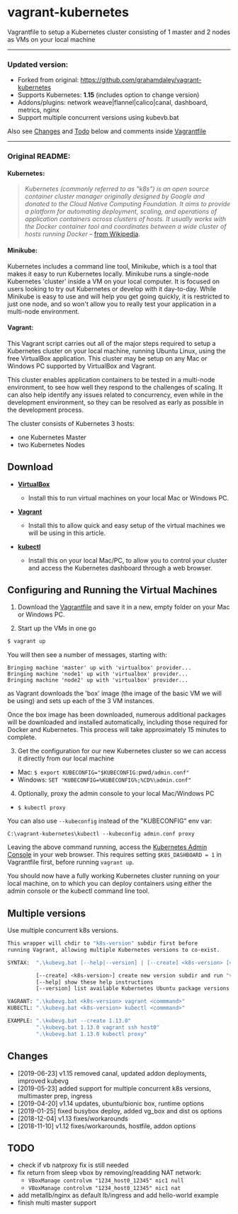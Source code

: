 # vagrant-kubernetes

Vagrantfile to setup a Kubernetes cluster consisting of 1 master and 2 nodes as VMs on your local machine

---

### Updated version:

- Forked from original: https://github.com/grahamdaley/vagrant-kubernetes
- Supports Kubernetes: **1.15** (includes option to change version)
- Addons/plugins: network weave|flannel|calico|canal, dashboard, metrics, nginx
- Support multiple concurrent versions using kubevb.bat

Also see [Changes](#Changes) and [Todo](#Todo) below and comments inside [Vagrantfile](Vagrantfile)

---

### Original README:

#### Kubernetes:

> _Kubernetes (commonly referred to as "k8s") is an open source container cluster manager originally designed by Google and
> donated to the Cloud Native Computing Foundation. It aims to provide a platform for automating deployment, scaling, and
> operations of application containers across clusters of hosts. It usually works with the Docker container tool and
> coordinates between a wide cluster of hosts running Docker_ – [from Wikipedia](https://en.wikipedia.org/wiki/Kubernetes).

#### Minikube:

Kubernetes includes a command line tool, Minikube, which is a tool that makes it easy to run Kubernetes locally. Minikube runs a single-node Kubernetes 'cluster' inside a VM on your local computer. It is focused on users looking to try out Kubernetes or develop with it day-to-day. While Minikube is easy to use and will help you get going quickly, it is restricted to just one node, and so won't allow you to really test your application in a multi-node environment.

#### Vagrant:

This Vagrant script carries out all of the major steps required to setup a Kubernetes cluster on your local machine, running Ubuntu Linux, using the free VirtualBox application. This cluster may be setup on any Mac or Windows PC supported by VirtualBox and Vagrant.

This cluster enables application containers to be tested in a multi-node environment, to see how well they respond to the challenges of scaling. It can also help identify any issues related to concurrency, even while in the development environment, so they can be resolved as early as possible in the development process.

The cluster consists of Kubernetes 3 hosts:

- one Kubernetes Master
- two Kubernetes Nodes

## Download

* __[VirtualBox](https://www.virtualbox.org/)__ 
  - Install this to run virtual machines on your local Mac or Windows PC.

* __[Vagrant](https://www.vagrantup.com/)__ 
  - Install this to allow quick and easy setup of the virtual machines we will be using in this article.

* __[kubectl](https://kubernetes.io/docs/user-guide/prereqs/)__ 
  - Install this on your local Mac/PC, to allow you to control your cluster and access the Kubernetes dashboard through a web browser.

## Configuring and Running the Virtual Machines

1. Download the [Vagrantfile](https://raw.githubusercontent.com/mkorthof/vagrant-kubernetes/master/Vagrantfile) and save it in a new, empty folder on your Mac or Windows PC.

2. Start up the VMs in one go
  ```sh
  $ vagrant up
  ```

  You will then see a number of messages, starting with:

  ```
  Bringing machine 'master' up with 'virtualbox' provider... 
  Bringing machine 'node1' up with 'virtualbox' provider... 
  Bringing machine 'node2' up with 'virtualbox' provider...
  ```

  as Vagrant downloads the 'box' image (the image of the basic VM we will be using) and sets up each of the 3 VM instances. 

  Once the box image has been downloaded, numerous additional packages will be downloaded and installed automatically, including those required for Docker and Kubernetes. This process will take approximately 15 minutes to complete.

3. Get the configuration for our new Kubernetes cluster so we can access it directly from our local machine
  * Mac: `$ export KUBECONFIG="$KUBECONFIG:`pwd`/admin.conf"`
  * Windows: `SET "KUBECONFIG=%KUBECONFIG%;%CD%\admin.conf"`

4. Optionally, proxy the admin console to your local Mac/Windows PC
  * `$ kubectl proxy`

You can also use `--kubeconfig` instead of the "KUBECONFIG" env var:
```
C:\vagrant-kubernetes\kubectl --kubeconfig admin.conf proxy
```

Leaving the above command running, access the [Kubernetes Admin Console](http://localhost:8001/ui) in your web browser. This requires setting `$K8S_DASHBOARD = 1` in Vagrantfile first, before running `vagrant up`.

You should now have a fully working Kubernetes cluster running on your local machine, on to which you can deploy containers using either the admin console or the kubectl command line tool.

## Multiple versions

Use multiple concurrent k8s versions.

``` bash
This wrapper will chdir to "k8s-version" subdir first before
running Vagrant, allowing multiple Kubernetes versions to co-exist.

SYNTAX:  ".\kubevg.bat [--help|--version] | [--create] <k8s-version> [vagrant|kubectl <command>]"

         [--create] <k8s-version>] create new version subdir and run "vagrant up"
         [--help] show these help instructions
         [--version] list available Kubernetes Ubuntu package versions

VAGRANT: ".\kubevg.bat <k8s-version> vagrant <commmand>"
KUBECTL: ".\kubevg.bat <k8s-version> kubectl <commmand>"

EXAMPLE: ".\kubevg.bat --create 1.13.0"
         ".\kubevg.bat 1.13.0 vagrant ssh host0"
         ".\kubevg.bat 1.13.0 kubectl proxy"
```

## Changes

- [2019-06-23] v1.15 removed canal, updated addon deployments, improved kubevg
- [2019-05-23] added support for multiple concurrent k8s versions, multimaster prep, ingress
- [2019-04-20] v1.14 updates, ubuntu/bionic box, runtime options
- [2019-01-25] fixed busybox deploy, added vg_box and dist os options
- [2018-12-04] v1.13 fixes/workarounds
- [2018-11-10] v1.12 fixes/workarounds, hostfile, addon options

## TODO

- check if vb natproxy fix is still needed
- fix return from sleep vbox by removing/readding NAT network:
  - `VBoxManage controlvm "1234_host0_12345" nic1 null`
  - `VBoxManage controlvm "1234_host0_12345" nic1 nat`
- add metallb/nginx as default lb/ingress and add hello-world example
- finish multi master support
